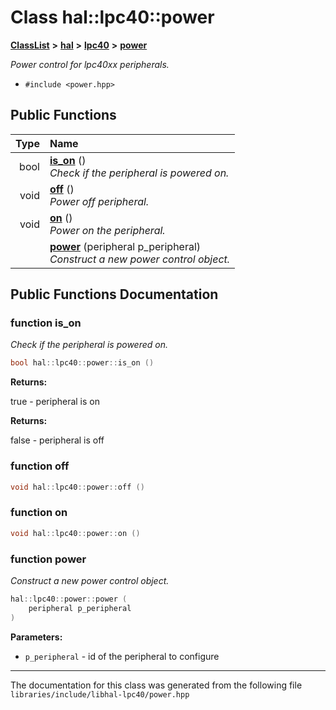 

# Class hal::lpc40::power



[**ClassList**](annotated.md) **>** [**hal**](namespacehal.md) **>** [**lpc40**](namespacehal_1_1lpc40.md) **>** [**power**](classhal_1_1lpc40_1_1power.md)



_Power control for lpc40xx peripherals._ 

* `#include <power.hpp>`





































## Public Functions

| Type | Name |
| ---: | :--- |
|  bool | [**is\_on**](#function-is_on) () <br>_Check if the peripheral is powered on._  |
|  void | [**off**](#function-off) () <br>_Power off peripheral._  |
|  void | [**on**](#function-on) () <br>_Power on the peripheral._  |
|   | [**power**](#function-power) (peripheral p\_peripheral) <br>_Construct a new power control object._  |




























## Public Functions Documentation




### function is\_on 

_Check if the peripheral is powered on._ 
```C++
bool hal::lpc40::power::is_on () 
```





**Returns:**

true - peripheral is on 




**Returns:**

false - peripheral is off 





        



### function off 

```C++
void hal::lpc40::power::off () 
```






### function on 

```C++
void hal::lpc40::power::on () 
```






### function power 

_Construct a new power control object._ 
```C++
hal::lpc40::power::power (
    peripheral p_peripheral
) 
```





**Parameters:**


* `p_peripheral` - id of the peripheral to configure 




        

------------------------------
The documentation for this class was generated from the following file `libraries/include/libhal-lpc40/power.hpp`

